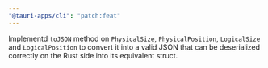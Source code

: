```yaml
---
"@tauri-apps/cli": "patch:feat"
---
```


Implementd `toJSON` method on `PhysicalSize`, `PhysicalPosition`, `LogicalSize` and `LogicalPosition` to convert it into a valid JSON that can be deserialized correctly on the Rust side into its equivalent struct.
